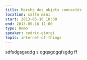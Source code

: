 ```yaml
---
title: Marche des objets connectés
location: salle mini
start: 2013-05-16 10:00
end: 2013-05-16 11:00
type: Demo
speaker: cedric-giorgi
topic: internet-of-things
---
```


sdfsdgsgsqdg s qgqsgqgqfsgdg ff 